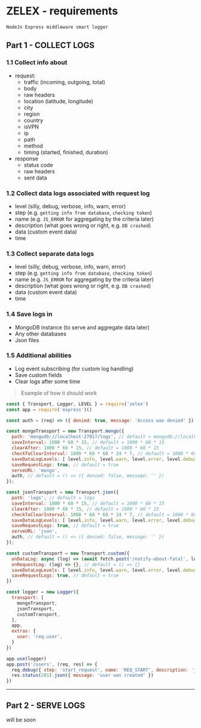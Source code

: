 # ZELEX - requirements
    NodeJs Express middleware smart logger
    
## Part 1 - COLLECT LOGS

### 1.1 Collect info about
* request:
    * traffic (incoming, outgoing, total)
    * body
    * raw headers
    * location (latitude, longitude)
    * city
    * region
    * country
    * isVPN
    * ip
    * path
    * method
    * timing (started, finished, duration)
* response
    * status code
    * raw headers
    * sent data

### 1.2 Collect data logs associated with request log
* level (silly, debug, verbose, info, warn, error)
* step (e.g. `getting info from database`, `checking token`)
* name (e.g. `JS_ERROR` for aggregating by the criteria later)
* description (what goes wrong or right, e.g. `DB crashed`)
* data (custom event data)
* time

### 1.3 Collect separate data logs
* level (silly, debug, verbose, info, warn, error)
* step (e.g. `getting info from database`, `checking token`)
* name (e.g. `JS_ERROR` for aggregating by the criteria later)
* description (what goes wrong or right, e.g. `DB crashed`)
* data (custom event data)
* time

### 1.4 Save logs in
* MongoDB instance (to serve and aggregate data later)
* Any other databases
* Json files

### 1.5 Additional abilities
* Log event subscribing (for custom log handling)
* Save custom fields
* Clear logs after some time

> Example of how it should work
```js
const { Transport, Logger, LEVEL } = require('zelex')
const app = require('express')()

const auth = (req) => ({ denied: true, message: 'Access was denied' })

const mongoTransport = new Transport.mongo({
  path: 'mongodb://localhost:27017/logs', // default = mongodb://localhost:27017/logs
  saveInterval: 1000 * 60 * 15, // default = 1000 * 60 * 15
  clearAfter: 1000 * 60 * 15, // default = 1000 * 60 * 15
  checkToClearInterval: 1000 * 60 * 60 * 24 * 7, // default = 1000 * 60 * 60 * 24 * 7
  saveDataLogLevels: [ level.info, level.warn, level.error, level.debug, level.fatal ], // default = level.all
  saveRequestLogs: true, // default = true
  serveURL: 'mongo',
  auth, // default = () => ({ denied: false, message: '' })
});

const jsonTransport = new Transport.json({
  path: 'logs', // default = logs
  saveInterval: 1000 * 60 * 15, // default = 1000 * 60 * 15
  clearAfter: 1000 * 60 * 15, // default = 1000 * 60 * 15
  checkToClearInterval: 1000 * 60 * 60 * 24 * 7, // default = 1000 * 60 * 60 * 24 * 7
  saveDataLogLevels: [ level.info, level.warn, level.error, level.debug, level.fatal ], // default = level.all
  saveRequestLogs: true, // default = true
  serveURL: 'json',
  auth, // default = () => ({ denied: false, message: '' })
});

const customTransport = new Transport.custom({
  onDataLog: async (log) => (await fetch.post('/notify-about-fatal', log)), // default = () => {}
  onRequestLog: (log) => {}, // default = () => {}
  saveDataLogLevels: [ level.info, level.warn, level.error, level.debug, level.fatal ], // default = level.all
  saveRequestLogs: true, // default = true
})

const logger = new Logger({
  transport: [
    mongoTransport,
    jsonTransport,
    customTransport,
  ],
  app,
  extras: {
    user: 'req.user',
  }
})

app.use(logger)
app.post('/users', (req, res) => {
  req.debug({ step: 'start_request', name: 'REQ_START', description: 'just started', data: { customData: 'custom data' } })
  res.status(201).json({ message: 'user was created' })
})
```
---

## Part 2 - SERVE LOGS
will be soon
